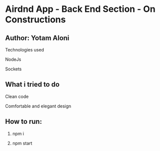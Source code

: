 # Airdnd App -  Back End Section - On Constructions

## Author: Yotam Aloni

Technologies used

NodeJs

Sockets

## What i tried to do

Clean code

Comfortable and elegant design


## How to run:

1. npm i

2. npm start







